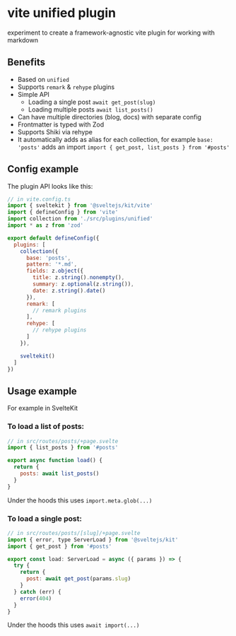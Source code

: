 # vite unified plugin

experiment to create a framework-agnostic vite plugin for working with markdown

## Benefits

- Based on `unified`
- Supports `remark` & `rehype` plugins
- Simple API
  - Loading a single post `await get_post(slug)`
  - Loading multiple posts `await list_posts()`
- Can have multiple directories (blog, docs) with separate config
- Frontmatter is typed with Zod
- Supports Shiki via rehype
- It automatically adds as alias for each collection, for example `base: 'posts'` adds an import `import { get_post, list_posts } from '#posts'`

## Config example

The plugin API looks like this:

```javascript
// in vite.config.ts
import { sveltekit } from '@sveltejs/kit/vite'
import { defineConfig } from 'vite'
import collection from './src/plugins/unified'
import * as z from 'zod'

export default defineConfig({
  plugins: [
    collection({
      base: 'posts',
      pattern: '*.md',
      fields: z.object({
        title: z.string().nonempty(),
        summary: z.optional(z.string()),
        date: z.string().date()
      }),
      remark: [
        // remark plugins
      ],
      rehype: [
        // rehype plugins
      ]
    }),

    sveltekit()
  ]
})
```

## Usage example

For example in SvelteKit

### To load a list of posts:

```javascript
// in src/routes/posts/+page.svelte
import { list_posts } from '#posts'

export async function load() {
  return {
    posts: await list_posts()
  }
}
```

Under the hoods this uses `import.meta.glob(...)`

### To load a single post:

```javascript
// in src/routes/posts/[slug]/+page.svelte
import { error, type ServerLoad } from '@sveltejs/kit'
import { get_post } from '#posts'

export const load: ServerLoad = async ({ params }) => {
  try {
    return {
      post: await get_post(params.slug)
    }
  } catch (err) {
    error(404)
  }
}
```

Under the hoods this uses `await import(...)`
